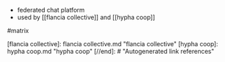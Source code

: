 - federated chat platform
- used by [[flancia collective]] and [[hypha coop]]

#matrix

[//begin]: # "Autogenerated link references for markdown compatibility"
[flancia collective]: flancia collective.md "flancia collective"
[hypha coop]: hypha coop.md "hypha coop"
[//end]: # "Autogenerated link references"

